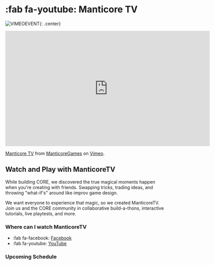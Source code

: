 # :fab fa-youtube: Manticore TV

<!-- TODO: Enable when account is unlocked for embedding

![YOUTUBELIVE](UCBPqo7cK1bktfRfMGAAqnbQ){: .center}

![VIMEO](19456){: .center}
-->

![VIMEOEVENT](19456){: .center}


<iframe src="https://vimeo.com/event/19456" width="640" height="360" frameborder="0" allow="autoplay; fullscreen" allowfullscreen></iframe>
<p><a href="https://vimeo.com/380058488">Manticore TV</a> from <a href="https://vimeo.com/user106206431">ManticoreGames</a> on <a href="https://vimeo.com">Vimeo</a>.</p>

## Watch and Play with ManticoreTV

While building CORE, we discovered the true magical moments happen when you're creating with friends. Swapping tricks, trading ideas, and throwing "what-if's" around like improv game design.

We want everyone to experience that magic, so we created ManticoreTV. Join us and the CORE community in collaborative build-a-thons, interactive tutorials, live playtests, and more.

### Where can I watch ManticoreTV

* :fab fa-facebook: [Facebook](https://www.facebook.com/groups/playcoregames)
* :fab fa-youtube: [YouTube](https://www.youtube.com/channel/UCBPqo7cK1bktfRfMGAAqnbQ)

### Upcoming Schedule
